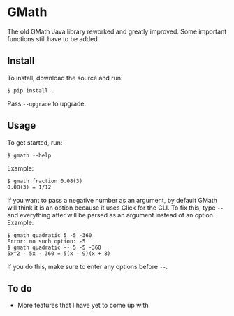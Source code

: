 # GMath
The old GMath Java library reworked and greatly improved. Some important functions still have to be added.

## Install
To install, download the source and run:
```
$ pip install .
```
Pass `--upgrade` to upgrade.

## Usage
To get started, run:
```
$ gmath --help
```
Example:
```
$ gmath fraction 0.08(3)
0.08(3) = 1/12
```
If you want to pass a negative number as an argument, by default GMath will think it is an option because it uses Click for the CLI. To fix this, type `--` and everything after will be parsed as an argument instead of an option.
Example:
```
$ gmath quadratic 5 -5 -360
Error: no such option: -5
$ gmath quadratic -- 5 -5 -360
5x^2 - 5x - 360 = 5(x - 9)(x + 8)
```
If you do this, make sure to enter any options before `--`.

## To do
* More features that I have yet to come up with
